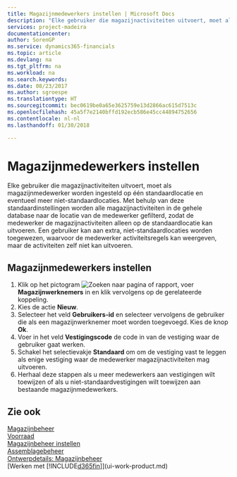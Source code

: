 ```yaml
---
title: Magazijnmedewerkers instellen | Microsoft Docs
description: "Elke gebruiker die magazijnactiviteiten uitvoert, moet als magazijnmedewerker worden ingesteld op één standaardlocatie en eventueel meer niet-standaardlocaties."
services: project-madeira
documentationcenter: 
author: SorenGP
ms.service: dynamics365-financials
ms.topic: article
ms.devlang: na
ms.tgt_pltfrm: na
ms.workload: na
ms.search.keywords: 
ms.date: 08/23/2017
ms.author: sgroespe
ms.translationtype: HT
ms.sourcegitcommit: bec0619be0a65e3625759e13d2866ac615d7513c
ms.openlocfilehash: 45a5f7e2140bffd192ecb586e45cc44894752656
ms.contentlocale: nl-nl
ms.lasthandoff: 01/30/2018

---
```

# <a name="set-up-warehouse-employees"></a>Magazijnmedewerkers instellen
Elke gebruiker die magazijnactiviteiten uitvoert, moet als magazijnmedewerker worden ingesteld op één standaardlocatie en eventueel meer niet-standaardlocaties. Met behulp van deze standaardinstellingen worden alle magazijnactiviteiten in de gehele database naar de locatie van de medewerker gefilterd, zodat de medewerker de magazijnactiviteiten alleen op de standaardlocatie kan uitvoeren. Een gebruiker kan aan extra, niet-standaardlocaties worden toegewezen, waarvoor de medewerker activiteitsregels kan weergeven, maar de activiteiten zelf niet kan uitvoeren.

## <a name="to-set-up-warehouse-employees"></a>Magazijnmedewerkers instellen  
1.  Klik op het pictogram ![Zoeken naar pagina of rapport](media/ui-search/search_small.png "pictogram Zoeken naar pagina of rapport"), voer **Magazijnwerknemers** in en klik vervolgens op de gerelateerde koppeling.  
2. Kies de actie **Nieuw**.  
3. Selecteer het veld **Gebruikers-id** en selecteer vervolgens de gebruiker die als een magazijnwerknemer moet worden toegevoegd. Kies de knop **Ok**.  
6.  Voer in het veld **Vestigingscode** de code in van de vestiging waar de gebruiker gaat werken.  
7.  Schakel het selectievakje **Standaard** om om de vestiging vast te leggen als enige vestiging waar de medewerker magazijnactiviteiten mag uitvoeren.  
8.  Herhaal deze stappen als u meer medewerkers aan vestigingen wilt toewijzen of als u niet-standaardvestigingen wilt toewijzen aan bestaande magazijnmedewerkers.  

## <a name="see-also"></a>Zie ook  
[Magazijnbeheer](warehouse-manage-warehouse.md)  
[Voorraad](inventory-manage-inventory.md)  
[Magazijnbeheer instellen](warehouse-setup-warehouse.md)     
[Assemblagebeheer](assembly-assemble-items.md)    
[Ontwerpdetails: Magazijnbeheer](design-details-warehouse-management.md)  
[Werken met [!INCLUDE[d365fin](includes/d365fin_md.md)]](ui-work-product.md)  

